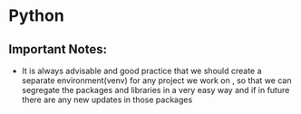 # Python




## Important Notes:
- It is always advisable and good practice that we should create a separate environment(venv) for any project we work on , so that we can segregate the packages and libraries in a very easy way and if in future there are any new updates in those packages
